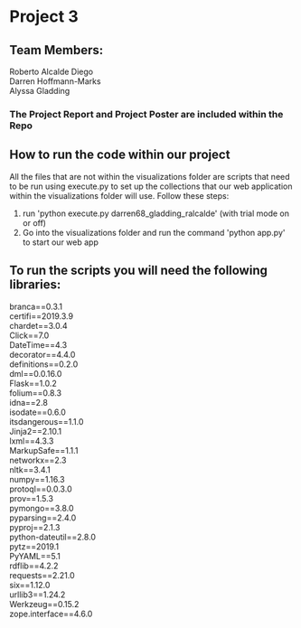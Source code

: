 # Project 3


## Team Members:

Roberto Alcalde Diego<br/>
Darren Hoffmann-Marks<br/> 
Alyssa Gladding<br/>

### The Project Report and Project Poster are included within the Repo

## How to run the code within our project

All the files that are not within the visualizations folder are scripts that need to be run using execute.py to set up the collections that our web application within the visualizations folder will use. Follow these steps:

1) run 'python execute.py darren68_gladding_ralcalde' (with trial mode on or off)
2) Go into the visualizations folder and run the command 'python app.py' to start our web app



## To run the scripts you will need the following libraries:
branca==0.3.1 <br/>
certifi==2019.3.9<br/>
chardet==3.0.4<br/>
Click==7.0<br/>
DateTime==4.3<br/>
decorator==4.4.0<br/>
definitions==0.2.0<br/>
dml==0.0.16.0<br/>
Flask==1.0.2<br/>
folium==0.8.3<br/>
idna==2.8<br/>
isodate==0.6.0<br/>
itsdangerous==1.1.0<br/>
Jinja2==2.10.1<br/>
lxml==4.3.3<br/>
MarkupSafe==1.1.1<br/>
networkx==2.3<br/>
nltk==3.4.1<br/>
numpy==1.16.3<br/>
protoql==0.0.3.0<br/>
prov==1.5.3<br/>
pymongo==3.8.0<br/>
pyparsing==2.4.0<br/>
pyproj==2.1.3<br/>
python-dateutil==2.8.0<br/>
pytz==2019.1<br/>
PyYAML==5.1<br/>
rdflib==4.2.2<br/>
requests==2.21.0<br/>
six==1.12.0<br/>
urllib3==1.24.2<br/>
Werkzeug==0.15.2<br/>
zope.interface==4.6.0<br/>




